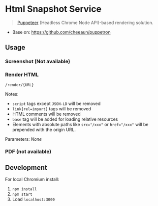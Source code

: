 # Html Snapshot Service
> [Puppeteer](https://github.com/GoogleChrome/puppeteer) (Headless Chrome Node API)-based rendering solution.
- Base on: https://github.com/cheeaun/puppetron

Usage
---

### Screenshot (Not available)

### Render HTML

```
/render/{URL}
```

Notes:

- `script` tags except `JSON-LD` will be removed
- `link[rel=import]` tags will be removed
- HTML comments will be removed
- `base` tag will be added for loading relative resources
- Elements with absolute paths like `src="/xxx"` or `href="/xxx"` will be prepended with the origin URL.

Parameters: *None*

### PDF (not available)


Development
---

For local Chromium install:

1. `npm install`
2. `npm start`
3. Load `localhost:3000`
